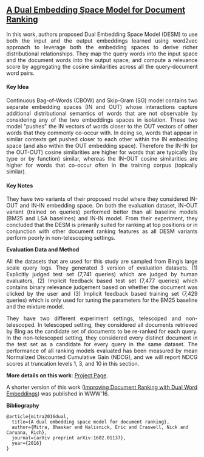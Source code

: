 ## [A Dual Embedding Space Model for Document Ranking](https://arxiv.org/pdf/1602.01137.pdf)

<p align="justify">
In this work, authors proposed Dual Embedding Space Model (DESM) to use both the input and the output embeddings learned using word2vec approach to leverage both the embedding spaces to derive richer distributional relationships. They map the query words into the input space and the document words into the output space, and compute a relevance score by aggregating the cosine similarities across all the query-document word pairs.
<p align="justify">

#### Key Idea

<p align="justify">
Continuous Bag-of-Words (CBOW) and Skip-Gram (SG) model contains two separate embedding spaces (IN and OUT) whose interactions capture additional distributional semantics of words that are not observable by considering any of the two embeddings spaces in isolation. These two model "pushes" the IN vectors of words closer to the OUT vectors of other words that they commonly co-occur with. In doing so, words that appear in similar contexts get pushed closer to each other within the IN embedding space (and also within the OUT embedding space). Therefore the IN-IN (or the OUT-OUT) cosine similarities are higher for words that are typically (by type or by function) similar, whereas the IN-OUT cosine similarities are higher for words that co-occur often in the training corpus (topically similar).
<p align="justify">

#### Key Notes

<p align="justify">
They have two variants of their proposed model where they considered IN-OUT and IN-IN embedding space. On both the evaluation dataset, IN-OUT variant (trained on queries) performed better than all baseline models (BM25 and LSA baselines) and IN-IN model. From their experiment, they concluded that the DESM is primarily suited for ranking at top positions or in conjunction with other document ranking features as all DESM variants perform poorly in non-telescoping settings.
<p align="justify">
  
**Evaluation Data and Method**

<p align="justify">
All the datasets that are used for this study are sampled from Bing’s large scale query logs. They generated 3 version of evaluation datasets. (1) Explicitly judged test set (7,741 queries) which are judged by human evaluators, (2) Implicit feedback based test set (7,477 queries) which contains binary relevance judgement based on whether the document was clicked by the user and (3) Implicit feedback based training set (7,429 queries) which is only used for tuning the parameters for the BM25 baseline and the mixture model.
<p align="justify">
  
<p align="justify">
They have two different experiment settings, telescoped and non-telescoped. In telescoped setting, they considered all documents retrieved by Bing as the candidate set of documents to be re-ranked for each query. In the non-telescoped setting, they considered every distinct document in the test set as a candidate for every query in the same dataset. The performance of all ranking models evaluated has been measured by mean Normalized Discounted Cumulative Gain (NDCG), and we will report NDCG scores at truncation levels 1, 3, and 10 in this section.
<p align="justify">

**More details on this work**: [Project Page](https://www.microsoft.com/en-us/research/project/dual-embedding-space-model-desm/). 

A shorter version of this work ([Improving Document Ranking with Dual Word Embeddings](http://dl.acm.org/citation.cfm?id=2889361)) was published in WWW'16.



**Bibliography**
```
@article{mitra2016dual,
  title={A dual embedding space model for document ranking},
  author={Mitra, Bhaskar and Nalisnick, Eric and Craswell, Nick and Caruana, Rich},
  journal={arXiv preprint arXiv:1602.01137},
  year={2016}
}
```
